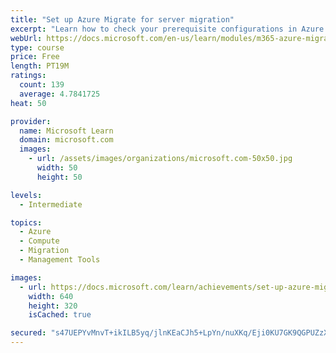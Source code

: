```yaml
---
title: "Set up Azure Migrate for server migration"
excerpt: "Learn how to check your prerequisite configurations in Azure and in your VMware vSphere environment and then perform the initial steps in Azure Migrate to choose your assessment and migration tools."
webUrl: https://docs.microsoft.com/en-us/learn/modules/m365-azure-migrate-set-up/
type: course
price: Free
length: PT19M
ratings:
  count: 139
  average: 4.7841725
heat: 50

provider:
  name: Microsoft Learn
  domain: microsoft.com
  images:
    - url: /assets/images/organizations/microsoft.com-50x50.jpg
      width: 50
      height: 50

levels:
  - Intermediate

topics:
  - Azure
  - Compute
  - Migration
  - Management Tools

images:
  - url: https://docs.microsoft.com/learn/achievements/set-up-azure-migrate-server-migration-social.png
    width: 640
    height: 320
    isCached: true

secured: "s47UEPYvMnvT+ikILB5yq/jlnKEaCJh5+LpYn/nuXKq/Eji0KU7GK9QGPUZzX2NC2X5wQ/inbWDBSj2pEm5lXW5vJICLq76iYANfqRzTxKirb3ypYUgFra7oBV18wv253p2yG0JOnc8CqcAftHoGkOxW3X4ywIRnsHYuqcyHYFlCxXqvCTjO8dqH5jUIlSLmg4Bpr3prg+cvimG50VwEv2nsOWEIMSNpz6tSLR7XJjC2j1anu8EolaiTr4QM/W+trtJG2g+/0xqXfxaie0vkDtp8JlgRS64NUkFAD7SUsjEk1/iskC4ensDqVQlynLwXD3m/F4XyRvJaFJJ2v+0gSXGYkVUz51GKnYghBHldRrideBLpv7o2ZjsQuu+3lXTdFb3bRDQfZ64c0ZbRnpqZZZlv+NkZSLKzMATkvWTLguI=;edW5Rib8zXarWL3zy7ApmQ=="
---
```


